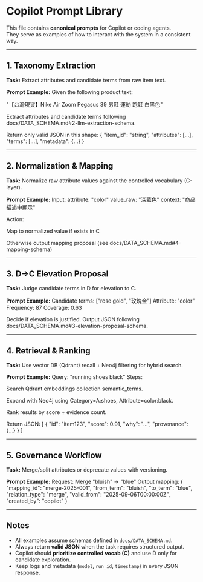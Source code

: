 # Copilot Prompt Library

This file contains **canonical prompts** for Copilot or coding agents.  
They serve as examples of how to interact with the system in a consistent way.

---

## 1. Taxonomy Extraction

**Task:** Extract attributes and candidate terms from raw item text.

**Prompt Example:**
Given the following product text:

"【台灣現貨】Nike Air Zoom Pegasus 39 男鞋 運動 跑鞋 白黑色"

Extract attributes and candidate terms following docs/DATA_SCHEMA.md#2-llm-extraction-schema.

Return only valid JSON in this shape:
{
"item_id": "string",
"attributes": [...],
"terms": [...],
"metadata": {...}
}


---

## 2. Normalization & Mapping

**Task:** Normalize raw attribute values against the controlled vocabulary (C-layer).

**Prompt Example:**
Input:
attribute: "color"
value_raw: "深藍色"
context: "商品描述中顯示"

Action:

Map to normalized value if exists in C

Otherwise output mapping proposal (see docs/DATA_SCHEMA.md#4-mapping-schema)


---

## 3. D→C Elevation Proposal

**Task:** Judge candidate terms in D for elevation to C.

**Prompt Example:**
Candidate terms: ["rose gold", "玫瑰金"]
Attribute: "color"
Frequency: 87
Coverage: 0.63

Decide if elevation is justified. Output JSON following docs/DATA_SCHEMA.md#3-elevation-proposal-schema.

---

## 4. Retrieval & Ranking

**Task:** Use vector DB (Qdrant) recall + Neo4j filtering for hybrid search.

**Prompt Example:**
Query: "running shoes black"
Steps:

Search Qdrant embeddings collection semantic_terms.

Expand with Neo4j using Category=A:shoes, Attribute=color:black.

Rank results by score + evidence count.

Return JSON:
[
{ "id": "item123", "score": 0.91, "why": "...", "provenance": {...} }
]

---

## 5. Governance Workflow

**Task:** Merge/split attributes or deprecate values with versioning.

**Prompt Example:**
Request: Merge "bluish" → "blue"
Output mapping:
{
"mapping_id": "merge-2025-001",
"from_term": "bluish",
"to_term": "blue",
"relation_type": "merge",
"valid_from": "2025-09-06T00:00:00Z",
"created_by": "copilot"
}

---

## Notes
- All examples assume schemas defined in `docs/DATA_SCHEMA.md`.  
- Always return **valid JSON** when the task requires structured output.  
- Copilot should **prioritize controlled vocab (C)** and use D only for candidate exploration.  
- Keep logs and metadata (`model`, `run_id`, `timestamp`) in every JSON response.
